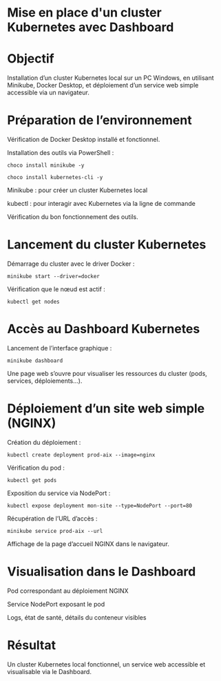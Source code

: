 # Mise en place d'un cluster Kubernetes avec Dashboard

# Objectif

Installation d’un cluster Kubernetes local sur un PC Windows, en utilisant Minikube, Docker Desktop, et déploiement d’un service web simple accessible via un navigateur.

# Préparation de l’environnement

Vérification de Docker Desktop installé et fonctionnel.

Installation des outils via PowerShell :

`choco install minikube -y`

`choco install kubernetes-cli -y`

Minikube : pour créer un cluster Kubernetes local

kubectl : pour interagir avec Kubernetes via la ligne de commande

Vérification du bon fonctionnement des outils.

# Lancement du cluster Kubernetes

Démarrage du cluster avec le driver Docker :

`minikube start --driver=docker`

Vérification que le nœud est actif :

`kubectl get nodes`

# Accès au Dashboard Kubernetes

Lancement de l’interface graphique :

`minikube dashboard`

Une page web s’ouvre pour visualiser les ressources du cluster (pods, services, déploiements…).

# Déploiement d’un site web simple (NGINX)

Création du déploiement :

`kubectl create deployment prod-aix --image=nginx`

Vérification du pod :

`kubectl get pods`

Exposition du service via NodePort :

`kubectl expose deployment mon-site --type=NodePort --port=80`

Récupération de l’URL d’accès :

`minikube service prod-aix --url`

Affichage de la page d’accueil NGINX dans le navigateur.

# Visualisation dans le Dashboard

Pod correspondant au déploiement NGINX

Service NodePort exposant le pod

Logs, état de santé, détails du conteneur visibles

# Résultat

Un cluster Kubernetes local fonctionnel, un service web accessible et visualisable via le Dashboard.


